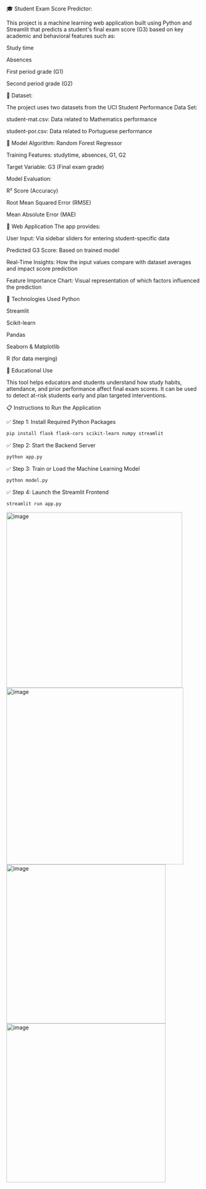 🎓 Student Exam Score Predictor:

This project is a machine learning web application built using Python and Streamlit that predicts a student's final exam score (G3) based on key academic and behavioral features such as:

Study time

Absences

First period grade (G1)

Second period grade (G2)

📂 Dataset:

The project uses two datasets from the UCI Student Performance Data Set:

student-mat.csv: Data related to Mathematics performance

student-por.csv: Data related to Portuguese performance


🧠 Model
Algorithm: Random Forest Regressor

Training Features: studytime, absences, G1, G2

Target Variable: G3 (Final exam grade)

Model Evaluation:

R² Score (Accuracy)

Root Mean Squared Error (RMSE)

Mean Absolute Error (MAE)

🧾 Web Application
The app provides:

User Input: Via sidebar sliders for entering student-specific data

Predicted G3 Score: Based on trained model

Real-Time Insights: How the input values compare with dataset averages and impact score prediction

Feature Importance Chart: Visual representation of which factors influenced the prediction

🔧 Technologies Used
Python

Streamlit

Scikit-learn

Pandas

Seaborn & Matplotlib

R (for data merging)


📌 Educational Use

This tool helps educators and students understand how study habits, attendance, and prior performance affect final exam scores. It can be used to detect at-risk students early and plan targeted interventions.




 📋 Instructions to Run the Application

 ✅ Step 1: Install Required Python Packages

```bash
pip install flask flask-cors scikit-learn numpy streamlit
```

✅ Step 2: Start the Backend Server

```bash
python app.py
```

 ✅ Step 3: Train or Load the Machine Learning Model

```bash
python model.py
```

 ✅ Step 4: Launch the Streamlit Frontend

```bash
streamlit run app.py
```


<img width="457" alt="image" src="https://github.com/user-attachments/assets/4fdabcad-42aa-443b-b50a-7f54058328a9" />
<img width="460" alt="image" src="https://github.com/user-attachments/assets/3e8e14e1-b07f-4723-a784-af4d0e10b5f0" />
<img width="414" alt="image" src="https://github.com/user-attachments/assets/8a4163f9-50d3-4c2c-b8f1-976fbfe76a69" />
<img width="414" alt="image" src="https://github.com/user-attachments/assets/6c408742-4f63-46ef-a37f-0b00fbe0ed33" />


